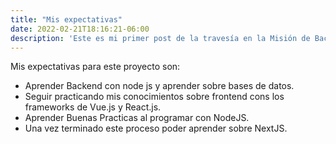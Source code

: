 ```yaml
---
title: "Mis expectativas"
date: 2022-02-21T18:16:21-06:00
description: 'Este es mi primer post de la travesía en la Misión de Backend con Node JS de Launch X.'
---
```


Mis expectativas para este proyecto son:

- Aprender Backend con node js y aprender sobre bases de datos.
- Seguir practicando mis conocimientos sobre frontend cons los frameworks de Vue.js y React.js.
- Aprender Buenas Practicas al programar con NodeJS.
- Una vez terminado este proceso poder aprender sobre NextJS.
